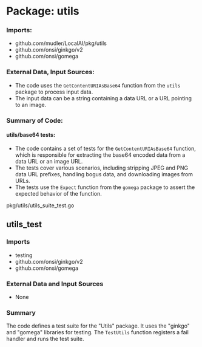 # Package: utils

### Imports:
- github.com/mudler/LocalAI/pkg/utils
- github.com/onsi/ginkgo/v2
- github.com/onsi/gomega

### External Data, Input Sources:
- The code uses the `GetContentURIAsBase64` function from the `utils` package to process input data.
- The input data can be a string containing a data URL or a URL pointing to an image.

### Summary of Code:
#### utils/base64 tests:
- The code contains a set of tests for the `GetContentURIAsBase64` function, which is responsible for extracting the base64 encoded data from a data URL or an image URL.
- The tests cover various scenarios, including stripping JPEG and PNG data URL prefixes, handling bogus data, and downloading images from URLs.
- The tests use the `Expect` function from the `gomega` package to assert the expected behavior of the function.

pkg/utils/utils_suite_test.go
## utils_test

### Imports
- testing
- github.com/onsi/ginkgo/v2
- github.com/onsi/gomega

### External Data and Input Sources
- None

### Summary
The code defines a test suite for the "Utils" package. It uses the "ginkgo" and "gomega" libraries for testing. The `TestUtils` function registers a fail handler and runs the test suite.

